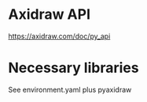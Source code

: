 # Axidraw API 
https://axidraw.com/doc/py_api

# Necessary libraries
See environment.yaml
plus pyaxidraw